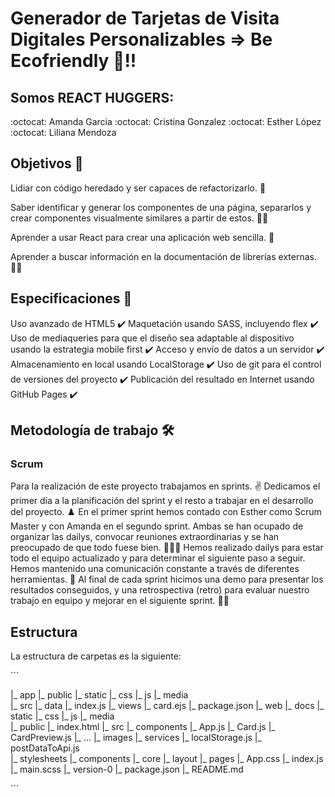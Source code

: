 # Generador de Tarjetas de Visita Digitales Personalizables => Be Ecofriendly 🌱!!

## Somos REACT HUGGERS:
:octocat: Amanda Garcia 
:octocat: Cristina Gonzalez
:octocat: Esther López 
:octocat: Liliana Mendoza 

## Objetivos 🎯

Lidiar con código heredado y ser capaces de refactorizarlo. 🤯

Saber identificar y generar los componentes de una página, separarlos y crear componentes visualmente similares a partir de estos. 👩‍💻

Aprender a usar React para crear una aplicación web sencilla. 🤬

Aprender a buscar información en la documentación de librerías externas. 🕵️‍♀️


## Especificaciones 📜
Uso avanzado de HTML5 ✔️
Maquetación usando SASS, incluyendo flex ✔️
Uso de mediaqueries para que el diseño sea adaptable al dispositivo usando la estrategia mobile first ✔️
Acceso y envío de datos a un servidor ✔️
Almacenamiento en local usando LocalStorage ✔️
Uso de git para el control de versiones del proyecto ✔️
Publicación del resultado en Internet usando GitHub Pages ✔️

## Metodología de trabajo 🛠️
### Scrum
Para la realización de este proyecto trabajamos en  sprints. ✌️
Dedicamos el primer día a la planificación del sprint y el resto a trabajar en el desarrollo del proyecto. ♟️
En el primer sprint hemos contado con Esther como Scrum Master y con Amanda en el segundo sprint. Ambas se han ocupado de organizar las dailys, convocar reuniones extraordinarias y se han preocupado de que todo fuese bien. 🧘🏻‍♀️
Hemos realizado dailys para estar todo el equipo actualizado y para determinar el siguiente paso a seguir. Hemos mantenido una comunicación constante a través de diferentes herramientas. 🌇
Al final de cada sprint hicimos una demo para presentar los resultados conseguidos, y una retrospectiva (retro) para evaluar nuestro trabajo en equipo y mejorar en el siguiente sprint. 👩‍🏫

## Estructura
La estructura de carpetas es la siguiente:

´´´

 |_ app
  |_ public
   |_ static
    |_ css
    |_ js
    |_ media   
  |_ src
    |_ data
    |_ index.js
  |_ views
    |_ card.ejs
  |_ package.json
|_ web
  |_ docs
    |_ static
      |_ css
      |_ js
      |_ media  
  |_ public
    |_ index.html
  |_ src
     |_ components
      |_ App.js
      |_ Card.js
      |_ CardPreview.js
      |_ ...
     |_ images
     |_ services
      |_ localStorage.js
      |_ postDataToApi.js  
     |_ stylesheets
       |_ components
       |_ core
       |_ layout
       |_ pages
       |_ App.css
     |_ index.js
     |_ main.scss
  |_ version-0
|_ package.json
|_ README.md

´´´
